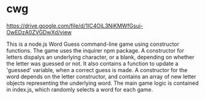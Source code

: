 # cwg

https://drive.google.com/file/d/1IC4OjL3NiKMWfGsuj-OwEDzA0ZVGDwXd/view

This is a node.js Word Guess command-line game using constructor functions.
The game uses the inquirer npm package.  A constructor for letters dispalys an underlying character, or a blank, depending on 
whether the letter was guessed or not.  It also contains a function to update a 'guessed' variable, when a correct guess is made.  A constructor for the word depends on the letter constructor, and contains an array of new letter objects representing the underlying word.  The main game logic is contained in index.js, which randomly selects a word for each game. 